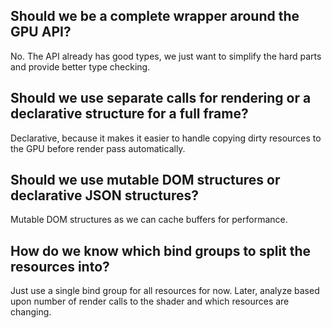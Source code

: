 
## Should we be a complete wrapper around the GPU API?

No. The API already has good types, we just want to simplify the hard parts and provide better type checking.

## Should we use separate calls for rendering or a declarative structure for a full frame?

Declarative, because it makes it easier to handle copying dirty resources to the GPU before render pass automatically.

## Should we use mutable DOM structures or declarative JSON structures?

Mutable DOM structures as we can cache buffers for performance.

## How do we know which bind groups to split the resources into?

Just use a single bind group for all resources for now.
Later, analyze based upon number of render calls to the shader and which resources are changing.

